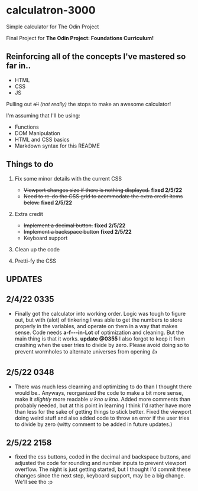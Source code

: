 # calculatron-3000
Simple calculator  for The Odin Project

Final Project for **The Odin Project: Foundations Curriculum!**

## Reinforcing all of the concepts I've mastered so far in..

 - HTML
 - CSS
 - JS

Pulling out ~~all~~ *(not really)* the stops to make an awesome calculator!

I'm assuming that I'll be using:
 - Functions
 - DOM Manipulation
 - HTML and CSS basics
 - Markdown syntax for this README

## **Things to do**
1. Fix some minor details with the current CSS
     - ~~Viewport changes size if there is nothing displayed.~~ **fixed 2/5/22**
     - ~~Need to re-do the CSS grid to acommodate the extra credit items below.~~ **fixed 2/5/22**

2. Extra credit
     - ~~Implement a decimal button.~~ **fixed 2/5/22**
     - ~~Implement a backspace button~~ **fixed 2/5/22**
     - Keyboard support

3. Clean up the code

4. Pretti-fy the CSS

## **UPDATES**

## 2/4/22 0335
 - Finally got the calculator into working order. Logic was tough to figure out, but with (alot) of tinkering I was able to get the numbers to store properly in the variables, and operate on them in a way that makes sense. Code needs **a-f---in-Lot** of optimization and cleaning. But the main thing is that it works. **update @0355** I also forgot to keep it from crashing when the user tries to divide by zero. Please avoid doing so to prevent wormholes to alternate universes from opening 👍


## 2/5/22 0348
 - There was much less clearning and optimizing to do than I thought there would be.. Anyways, reorganized the code to make a bit more sense, make it *slightly* more readable *u kno u kno*. Added more comments than probably needed, but at this point in learning I think I'd rather have more than less for the sake of getting things to stick better. Fixed the viewport doing weird stuff and also added code to throw an error if the user tries to divide by zero (witty comment to be added in future updates.)

 ## 2/5/22 2158
 - fixed the css buttons, coded in the decimal and backspace buttons, and adjusted the code for rounding and number inputs to prevent viewport overflow. The night is just getting started, but I thought I'd commit these changes since the next step, keyboard support, may be a big change. We'll see tho :p
